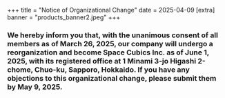 +++
title = "Notice of Organizational Change"
date = 2025-04-09
[extra]
banner = "products_banner2.jpeg"
+++

### We hereby inform you that, with the unanimous consent of all members as of March 26, 2025, our company will undergo a reorganization and become Space Cubics Inc. as of June 1, 2025, with its registered office at 1 Minami 3-jo Higashi 2-chome, Chuo-ku, Sapporo, Hokkaido. If you have any objections to this organizational change, please submit them by May 9, 2025.

